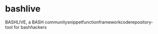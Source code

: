 bashlive
========

BASHLIVE, a BASH communitysnippetfunctionframeworkcoderepository-tool for bashhackers
